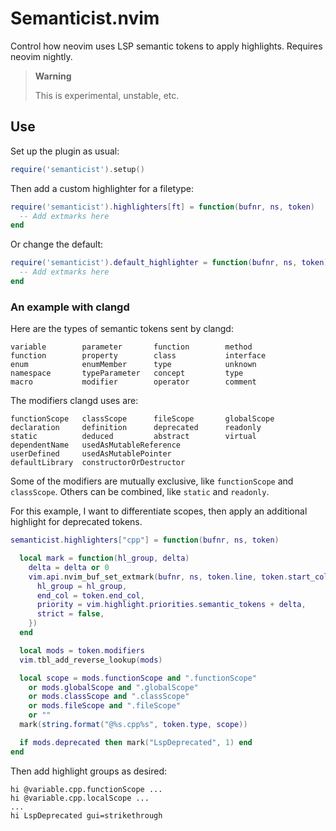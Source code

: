 # Semanticist.nvim

Control how neovim uses LSP semantic tokens to apply highlights. Requires
neovim nightly.

> **Warning**
>
> This is experimental, unstable, etc.


## Use

Set up the plugin as usual:
``` lua
require('semanticist').setup()
```

Then add a custom highlighter for a filetype:
``` lua
require('semanticist').highlighters[ft] = function(bufnr, ns, token)
  -- Add extmarks here
end
```

Or change the default:
``` lua
require('semanticist').default_highlighter = function(bufnr, ns, token)
  -- Add extmarks here
end
```


### An example with clangd

Here are the types of semantic tokens sent by clangd:

    variable        parameter       function        method
    function        property        class           interface
    enum            enumMember      type            unknown
    namespace       typeParameter   concept         type
    macro           modifier        operator        comment

The modifiers clangd uses are:

    functionScope   classScope      fileScope       globalScope
    declaration     definition      deprecated      readonly
    static          deduced         abstract        virtual
    dependentName   usedAsMutableReference
    userDefined     usedAsMutablePointer
    defaultLibrary  constructorOrDestructor

Some of the modifiers are mutually exclusive, like `functionScope` and
`classScope`. Others can be combined, like `static` and `readonly`.

For this example, I want to differentiate scopes, then apply an additional
highlight for deprecated tokens.
``` lua
semanticist.highlighters["cpp"] = function(bufnr, ns, token)

  local mark = function(hl_group, delta)
    delta = delta or 0
    vim.api.nvim_buf_set_extmark(bufnr, ns, token.line, token.start_col, {
      hl_group = hl_group,
      end_col = token.end_col,
      priority = vim.highlight.priorities.semantic_tokens + delta,
      strict = false,
    })
  end

  local mods = token.modifiers
  vim.tbl_add_reverse_lookup(mods)

  local scope = mods.functionScope and ".functionScope"
    or mods.globalScope and ".globalScope"
    or mods.classScope and ".classScope"
    or mods.fileScope and ".fileScope"
    or ""
  mark(string.format("@%s.cpp%s", token.type, scope))

  if mods.deprecated then mark("LspDeprecated", 1) end
end
```

Then add highlight groups as desired:
``` vim
hi @variable.cpp.functionScope ...
hi @variable.cpp.localScope ...
...
hi LspDeprecated gui=strikethrough
```
